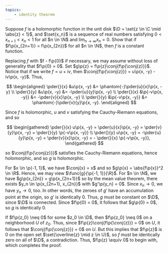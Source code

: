 ```yaml
---
topics:
    - identity theorem
---
```


<problem>

Suppose $f$ is a holomorphic function in the unit disk $\D = \set{z \in \C \mid \abs{z} < 1}$, and $\set{x_n}$ is a sequence of real numbers satisfying $0 < x_{n+1} < x_n < 1$ for all $n \in \N$ and $\lim_{n\to\infty} x_n = 0$. Show that if $f\p{x_{2n+1}} = f\p{x_{2n}}$ for all $n \in \N$, then $f$ is a constant function.

</problem>

<solution>

Replacing $f$ with $f - f\p{0}$ if necessary, we may assume without loss of generality that $f\p{0} = 0$. Set $g\p{z} = f\p{z}\conj{f\p{\conj{z}}}$. Notice that if we write $f = u + iv$, then $\conj{f\p{\conj{z}}} = u\p{x, -y} - iv\p{x, -y}$. Thus,

$$
\begin{aligned}
    \pder{}{x} &u\p{x, -y} &= \phantom{-}\pder{u}{x}\p{x, -y} \\
    \pder{}{y} &u\p{x, -y} &= -\pder{u}{y}\p{x, -y} \\
    \pder{}{x} &\p{-v\p{x, -y}} &= -\pder{v}{x}\p{x, -y} \\
    \pder{}{y} &\p{-v\p{x, -y}} &= \phantom{-}\pder{v}{y}\p{x, -y}.
\end{aligned}
$$

Since $f$ is holomorphic, $u$ and $v$ satisfying the Cauchy-Riemann equations, and so

$$
\begin{gathered}
    \pder{}{x} u\p{x, -y}
        = \pder{u}{x}\p{x, -y}
        = \pder{v}{y}\p{x, -y}
        = \pder{}{y} \p{-v\p{x, -y}} \\
    \pder{}{y} u\p{x, -y}
        = -\pder{u}{y}\p{x, -y}
        = \pder{v}{x}\p{x, -y}
        = - \pder{}{x} \p{-v\p{x, -y}},
\end{gathered}
$$

so $\conj{f\p{\conj{z}}}$ satisfies the Cauchy-Riemann equations, hence holomorphic, and so $g$ is holomorphic.

For $x \in \p{-1, 1}$, we have $\conj{x} = x$ and so $g\p{x} = \abs{f\p{x}}^2 \in \R$. Hence, we may view $\func{g}{\p{-1, 1}}{\R}$. For $n \in \N$, we have $g\p{x_{2n}} = g\p{x_{2n+1}}$ so by the mean value theorem, there exists $y_n \in \p{x_{2n+1}, x_{2n}}$ with $g'\p{y_n} = 0$. Since $x_n \to 0$, we have $y_n \to 0$, too. In other words, the zeroes of $g'$ have an accumulation point at the origin, so $g'$ is identically $0$. Thus, $g$ must be constant on $\D$, since $\D$ is connected. Since $f\p{0} = 0$, it follows that $g\p{0} = 0$, so $g$ is identically $0$.

If $f\p{z_0} \neq 0$ for some $z_0 \in \D$, then $f\p{z_0} \neq 0$ on a neighborhood $U$ of $z_0$. Thus, since $f\p{z}\conj{f\p{\conj{z}}} = 0$ on $U$, it follows that $\conj{f\p{\conj{z}}} = 0$ on $U$. But this implies that $f\p{z}$ is $0$ on the open set $\set{\overline{z} \mid z \in U}$, so $f$ must be identically zero on all of $\D$, a contradiction. Thus, $f\p{z} \equiv 0$ to begin with, which completes the proof.

</solution>
